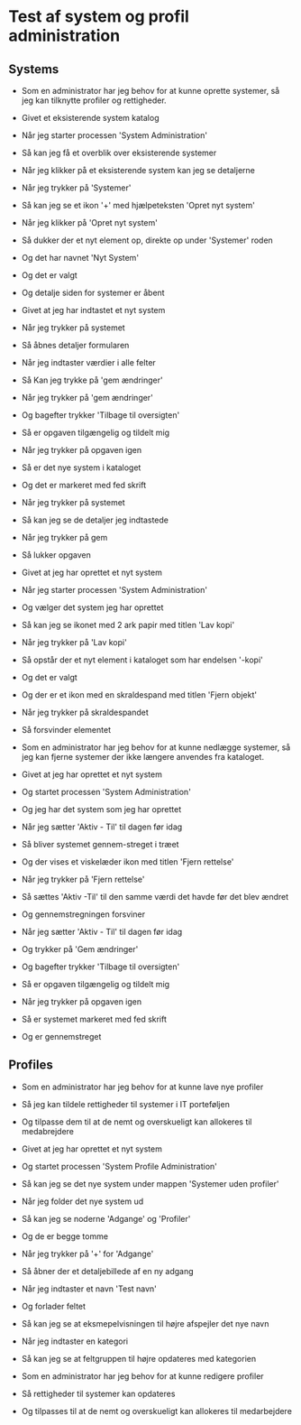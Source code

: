 # Test af system og profil administration

## Systems

* Som en administrator har jeg behov for at kunne oprette systemer, så jeg kan tilknytte profiler og rettigheder.

* Givet et eksisterende system katalog
* Når jeg starter processen 'System Administration'
* Så kan jeg få et overblik over eksisterende systemer
* Når jeg klikker på et eksisterende system kan jeg se detaljerne
* Når jeg trykker på 'Systemer'
* Så kan jeg se et ikon '+' med hjælpeteksten 'Opret nyt system'
* Når jeg klikker på 'Opret nyt system'
* Så dukker der et nyt element op, direkte op under 'Systemer' roden
* Og det har navnet 'Nyt System'
* Og det er valgt
* Og detalje siden for systemer er åbent

* Givet at jeg har indtastet et nyt system
* Når jeg trykker på systemet
* Så åbnes detaljer formularen
* Når jeg indtaster værdier i alle felter
* Så Kan jeg trykke på 'gem ændringer'
* Når jeg trykker på 'gem ændringer'
* Og bagefter trykker 'Tilbage til oversigten'
* Så er opgaven tilgængelig og tildelt mig
* Når jeg trykker på opgaven igen
* Så er det nye system i kataloget
* Og det er markeret med fed skrift
* Når jeg trykker på systemet
* Så kan jeg se de detaljer jeg indtastede
* Når jeg trykker på gem
* Så lukker opgaven

* Givet at jeg har oprettet et nyt system
* Når jeg starter processen 'System Administration'
* Og vælger det system jeg har oprettet
* Så kan jeg se ikonet med 2 ark papir med titlen 'Lav kopi'
* Når jeg trykker på 'Lav kopi'
* Så opstår der et nyt element i kataloget som har endelsen '-kopi'
* Og det er valgt
* Og der er et ikon med en skraldespand med titlen 'Fjern objekt'
* Når jeg trykker på skraldespandet
* Så forsvinder elementet

* Som en administrator har jeg behov for at kunne nedlægge systemer, så jeg kan fjerne systemer der ikke længere anvendes fra kataloget.

* Givet at jeg har oprettet et nyt system
* Og startet processen 'System Administration'
* Og jeg har det system som jeg har oprettet
* Når jeg sætter 'Aktiv - Til' til dagen før idag
* Så bliver systemet gennem-streget i træet
* Og der vises et viskelæder ikon med titlen 'Fjern rettelse'
* Når jeg trykker på 'Fjern rettelse'
* Så sættes 'Aktiv -Til' til den samme værdi det havde før det blev ændret
* Og gennemstregningen forsviner
* Når jeg sætter 'Aktiv - Til' til dagen før idag
* Og trykker på 'Gem ændringer'
* Og bagefter trykker 'Tilbage til oversigten'
* Så er opgaven tilgængelig og tildelt mig
* Når jeg trykker på opgaven igen
* Så er systemet markeret med fed skrift
* Og er gennemstreget

## Profiles

* Som en administrator har jeg behov for at kunne lave nye profiler
* Så jeg kan tildele rettigheder til systemer i IT porteføljen
* Og tilpasse dem til at de nemt og overskueligt kan allokeres til medabrejdere

* Givet at jeg har oprettet et nyt system
* Og startet processen 'System Profile Administration'
* Så kan jeg se det nye system under mappen 'Systemer uden profiler'
* Når jeg folder det nye system ud
* Så kan jeg se noderne 'Adgange' og 'Profiler'
* Og de er begge tomme
* Når jeg trykker på '+' for 'Adgange'
* Så åbner der et detaljebillede af en ny adgang
* Når jeg indtaster et navn 'Test navn'
* Og forlader feltet
* Så kan jeg se at eksmepelvisningen til højre afspejler det nye navn
* Når jeg indtaster en kategori
* Så kan jeg se at feltgruppen til højre opdateres med kategorien

* Som en administrator har jeg behov for at kunne redigere profiler
* Så rettigheder til systemer kan opdateres
* Og tilpasses til at de nemt og overskueligt kan allokeres til medarbejdere